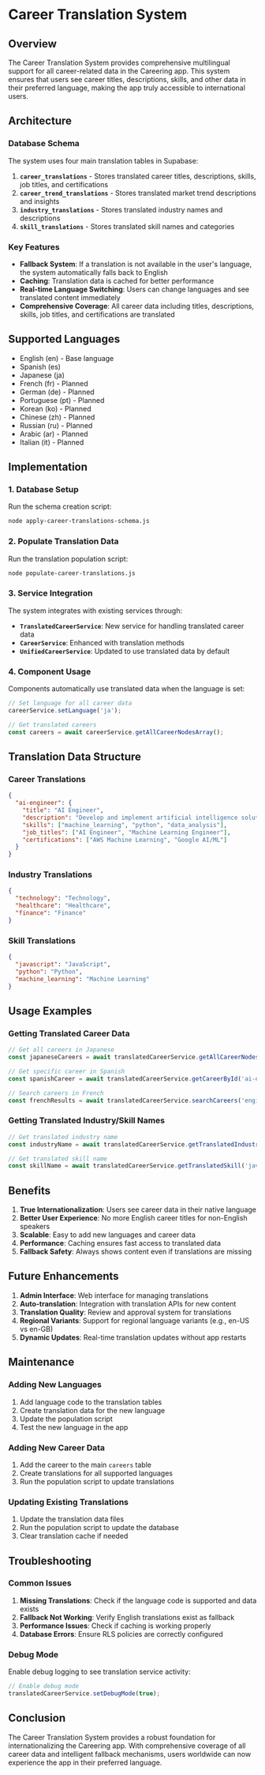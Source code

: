 # Career Translation System

## Overview

The Career Translation System provides comprehensive multilingual support for all career-related data in the Careering app. This system ensures that users see career titles, descriptions, skills, and other data in their preferred language, making the app truly accessible to international users.

## Architecture

### Database Schema

The system uses four main translation tables in Supabase:

1. **`career_translations`** - Stores translated career titles, descriptions, skills, job titles, and certifications
2. **`career_trend_translations`** - Stores translated market trend descriptions and insights
3. **`industry_translations`** - Stores translated industry names and descriptions
4. **`skill_translations`** - Stores translated skill names and categories

### Key Features

- **Fallback System**: If a translation is not available in the user's language, the system automatically falls back to English
- **Caching**: Translation data is cached for better performance
- **Real-time Language Switching**: Users can change languages and see translated content immediately
- **Comprehensive Coverage**: All career data including titles, descriptions, skills, job titles, and certifications are translated

## Supported Languages

- English (en) - Base language
- Spanish (es)
- Japanese (ja)
- French (fr) - Planned
- German (de) - Planned
- Portuguese (pt) - Planned
- Korean (ko) - Planned
- Chinese (zh) - Planned
- Russian (ru) - Planned
- Arabic (ar) - Planned
- Italian (it) - Planned

## Implementation

### 1. Database Setup

Run the schema creation script:
```bash
node apply-career-translations-schema.js
```

### 2. Populate Translation Data

Run the translation population script:
```bash
node populate-career-translations.js
```

### 3. Service Integration

The system integrates with existing services through:

- **`TranslatedCareerService`**: New service for handling translated career data
- **`CareerService`**: Enhanced with translation methods
- **`UnifiedCareerService`**: Updated to use translated data by default

### 4. Component Usage

Components automatically use translated data when the language is set:

```typescript
// Set language for all career data
careerService.setLanguage('ja');

// Get translated careers
const careers = await careerService.getAllCareerNodesArray();
```

## Translation Data Structure

### Career Translations
```json
{
  "ai-engineer": {
    "title": "AI Engineer",
    "description": "Develop and implement artificial intelligence solutions...",
    "skills": ["machine_learning", "python", "data_analysis"],
    "job_titles": ["AI Engineer", "Machine Learning Engineer"],
    "certifications": ["AWS Machine Learning", "Google AI/ML"]
  }
}
```

### Industry Translations
```json
{
  "technology": "Technology",
  "healthcare": "Healthcare",
  "finance": "Finance"
}
```

### Skill Translations
```json
{
  "javascript": "JavaScript",
  "python": "Python",
  "machine_learning": "Machine Learning"
}
```

## Usage Examples

### Getting Translated Career Data

```typescript
// Get all careers in Japanese
const japaneseCareers = await translatedCareerService.getAllCareerNodes();

// Get specific career in Spanish
const spanishCareer = await translatedCareerService.getCareerById('ai-engineer');

// Search careers in French
const frenchResults = await translatedCareerService.searchCareers('engineer');
```

### Getting Translated Industry/Skill Names

```typescript
// Get translated industry name
const industryName = await translatedCareerService.getTranslatedIndustry('technology');

// Get translated skill name
const skillName = await translatedCareerService.getTranslatedSkill('javascript');
```

## Benefits

1. **True Internationalization**: Users see career data in their native language
2. **Better User Experience**: No more English career titles for non-English speakers
3. **Scalable**: Easy to add new languages and career data
4. **Performance**: Caching ensures fast access to translated data
5. **Fallback Safety**: Always shows content even if translations are missing

## Future Enhancements

1. **Admin Interface**: Web interface for managing translations
2. **Auto-translation**: Integration with translation APIs for new content
3. **Translation Quality**: Review and approval system for translations
4. **Regional Variants**: Support for regional language variants (e.g., en-US vs en-GB)
5. **Dynamic Updates**: Real-time translation updates without app restarts

## Maintenance

### Adding New Languages

1. Add language code to the translation tables
2. Create translation data for the new language
3. Update the population script
4. Test the new language in the app

### Adding New Career Data

1. Add the career to the main `careers` table
2. Create translations for all supported languages
3. Run the population script to update translations

### Updating Existing Translations

1. Update the translation data files
2. Run the population script to update the database
3. Clear translation cache if needed

## Troubleshooting

### Common Issues

1. **Missing Translations**: Check if the language code is supported and data exists
2. **Fallback Not Working**: Verify English translations exist as fallback
3. **Performance Issues**: Check if caching is working properly
4. **Database Errors**: Ensure RLS policies are correctly configured

### Debug Mode

Enable debug logging to see translation service activity:

```typescript
// Enable debug mode
translatedCareerService.setDebugMode(true);
```

## Conclusion

The Career Translation System provides a robust foundation for internationalizing the Careering app. With comprehensive coverage of all career data and intelligent fallback mechanisms, users worldwide can now experience the app in their preferred language.
